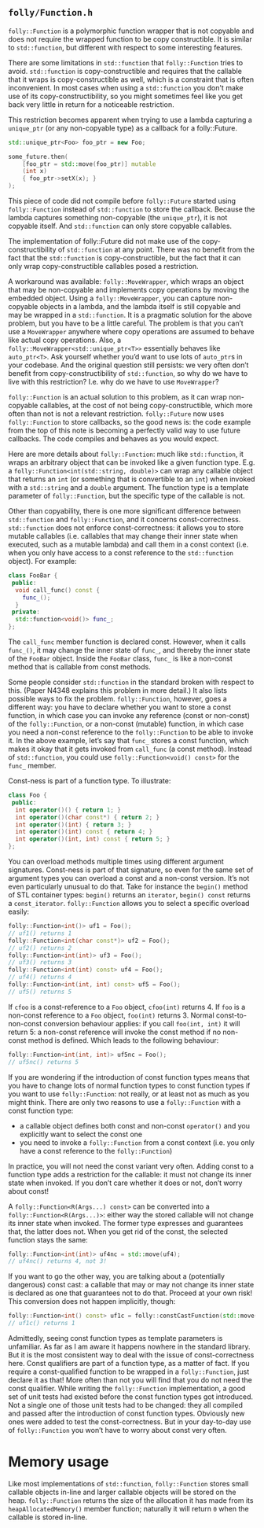 `folly/Function.h`
------------------

`folly::Function` is a polymorphic function wrapper that is not copyable and does not require the wrapped function to be copy constructible. It is similar to `std::function`, but different with respect to some interesting features.

There are some limitations in `std::function` that `folly::Function` tries to avoid. `std::function` is copy-constructible and requires that the callable that it wraps is copy-constructible as well, which is a constraint that is often inconvenient. In most cases when using a `std::function` you don't make use of its copy-constructibility, so you might sometimes feel like you get back very little in return for a noticeable restriction.

This restriction becomes apparent when trying to use a lambda capturing a `unique_ptr` (or any non-copyable type) as a callback for a folly::Future.
``` Cpp
std::unique_ptr<Foo> foo_ptr = new Foo;

some_future.then(
    [foo_ptr = std::move(foo_ptr)] mutable
    (int x)
    { foo_ptr->setX(x); }
);
```
This piece of code did not compile before `folly::Future` started using `folly::Function` instead of `std::function` to store the callback. Because the lambda captures something non-copyable (the `unique_ptr`), it is not copyable itself. And `std::function` can only store copyable callables.

The implementation of folly::Future did not make use of the copy-constructibility of `std::function` at any point. There was no benefit from the fact that the `std::function` is copy-constructible, but the fact that it can only wrap copy-constructible callables posed a restriction.

A workaround was available: `folly::MoveWrapper`, which wraps an object that may be non-copyable and implements copy operations by moving the embedded object. Using a `folly::MoveWrapper`, you can capture non-copyable objects in a lambda, and the lambda itself is still copyable and may be wrapped in a `std::function`. It is a pragmatic solution for the above problem, but you have to be a little careful. The problem is that you can’t use a `MoveWrapper` anywhere where copy operations are assumed to behave like actual copy operations. Also, a `folly::MoveWrapper<std::unique_ptr<T>>` essentially behaves like `auto_ptr<T>`. Ask yourself whether you’d want to use lots of `auto_ptr`s in your codebase. And the original question still persists: we very often don’t benefit from copy-constructibility of `std::function`, so why do we have to live with this restriction? I.e. why do we have to use `MoveWrapper`?

`folly::Function` is an actual solution to this problem, as it can wrap non-copyable callables, at the cost of not being copy-constructible, which more often than not is not a relevant restriction. `folly::Future` now uses `folly::Function` to store callbacks, so the good news is: the code example from the top of this note is becoming a perfectly valid way to use future callbacks. The code compiles and behaves as you would expect.

Here are more details about `folly::Function`: much like `std::function`, it wraps an arbitrary object that can be invoked like a given function type. E.g. a `folly::Function<int(std::string, double)>` can wrap any callable object that returns an `int` (or something that is convertible to an `int`) when invoked with a `std::string` and a `double` argument. The function type is a template parameter of `folly::Function`, but the specific type of the callable is not.

Other than copyability, there is one more significant difference between `std::function` and `folly::Function`, and it concerns const-correctness. `std::function` does not enforce const-correctness: it allows you to store mutable callables (i.e. callables that may change their inner state when executed, such as a mutable lambda) and call them in a const context (i.e. when you only have access to a const reference to the `std::function` object). For example:
``` Cpp
class FooBar {
 public:
  void call_func() const {
    func_();
  }
 private:
  std::function<void()> func_;
};
```
The `call_func` member function is declared const. However, when it calls `func_()`, it may change the inner state of `func_`, and thereby the inner state of the `FooBar` object. Inside the `FooBar` class, `func_` is like a non-const method that is callable from const methods.

Some people consider `std::function` in the standard broken with respect to this. (Paper N4348 explains this problem in more detail.) It also lists possible ways to fix the problem. `folly::Function`, however, goes a different way: you have to declare whether you want to store a const function, in which case you can invoke any reference (const or non-const) of the `folly::Function`, or a non-const (mutable) function, in which case you need a non-const reference to the `folly::Function` to be able to invoke it. In the above example, let’s say that `func_` stores a const function, which makes it okay that it gets invoked from `call_func` (a const method). Instead of `std::function`, you could use `folly::Function<void() const>` for the `func_` member.

Const-ness is part of a function type. To illustrate:
``` Cpp
class Foo {
 public:
  int operator()() { return 1; }
  int operator()(char const*) { return 2; }
  int operator()(int) { return 3; }
  int operator()(int) const { return 4; }
  int operator()(int, int) const { return 5; }
};
```
You can overload methods multiple times using different argument signatures. Const-ness is part of that signature, so even for the same set of argument types you can overload a const and a non-const version. It’s not even particularly unusual to do that. Take for instance the `begin()` method of STL container types: `begin()` returns an `iterator`, `begin() const` returns a `const_iterator`. `folly::Function` allows you to select a specific overload easily:
``` Cpp
folly::Function<int()> uf1 = Foo();
// uf1() returns 1
folly::Function<int(char const*)> uf2 = Foo();
// uf2() returns 2
folly::Function<int(int)> uf3 = Foo();
// uf3() returns 3
folly::Function<int(int) const> uf4 = Foo();
// uf4() returns 4
folly::Function<int(int, int) const> uf5 = Foo();
// uf5() returns 5
```
If `cfoo` is a const-reference to a `Foo` object, `cfoo(int)` returns 4. If `foo` is a non-const reference to a `Foo` object, `foo(int)` returns 3. Normal const-to-non-const conversion behaviour applies: if you call `foo(int, int)` it will return 5: a non-const reference will invoke the const method if no non-const method is defined. Which leads to the following behaviour:
``` Cpp
folly::Function<int(int, int)> uf5nc = Foo();
// uf5nc() returns 5
```
If you are wondering if the introduction of const function types means that you have to change lots of normal function types to const function types if you want to use `folly::Function`: not really, or at least not as much as you might think. There are only two reasons to use a `folly::Function` with a const function type:
* a callable object defines both const and non-const `operator()` and you explicitly want to select the const one
* you need to invoke a `folly::Function` from a const context (i.e. you only have a const reference to the `folly::Function`)

In practice, you will not need the const variant very often. Adding const to a function type adds a restriction for the callable: it must not change its inner state when invoked. If you don’t care whether it does or not, don’t worry about const!

A `folly::Function<R(Args...) const>` can be converted into a `folly::Function<R(Args...)>`: either way the stored callable will not change its inner state when invoked. The former type expresses and guarantees that, the latter does not. When you get rid of the const, the selected function stays the same:
``` Cpp
folly::Function<int(int)> uf4nc = std::move(uf4);
// uf4nc() returns 4, not 3!
```
If you want to go the other way, you are talking about a (potentially dangerous) const cast: a callable that may or may not change its inner state is declared as one that guarantees not to do that. Proceed at your own risk! This conversion does not happen implicitly, though:
``` Cpp
folly::Function<int() const> uf1c = folly::constCastFunction(std::move(uf1));
// uf1c() returns 1
```
Admittedly, seeing const function types as template parameters is unfamiliar. As far as I am aware it happens nowhere in the standard library. But it is the most consistent way to deal with the issue of const-correctness here. Const qualifiers are part of a function type, as a matter of fact. If you require a const-qualified function to be wrapped in a `folly::Function`, just declare it as that! More often than not you will find that you do not need the const qualifier. While writing the `folly::Function` implementation, a good set of unit tests had existed before the const function types got introduced. Not a single one of those unit tests had to be changed: they all compiled and passed after the introduction of const function types. Obviously new ones were added to test the const-correctness. But in your day-to-day use of `folly::Function` you won’t have to worry about const very often.

Memory usage
============
Like most implementations of `std::function`, `folly::Function` stores small callable objects in-line and larger callable objects will be stored on the heap. `folly::Function` returns the size of the allocation it has made from its `heapAllocatedMemory()` member function; naturally it will return `0` when the callable is stored in-line.
